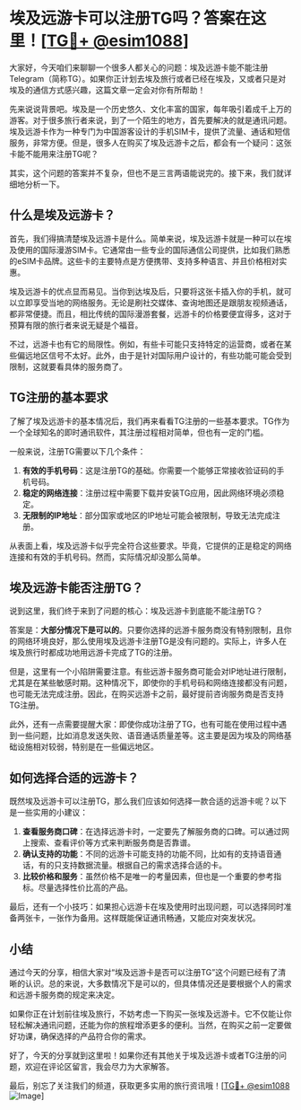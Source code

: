 # 埃及远游卡可以注册TG吗？答案在这里！[[TG💪+ @esim1088](https://t.me/s/esim1088)]

大家好，今天咱们来聊聊一个很多人都关心的问题：埃及远游卡能不能注册Telegram（简称TG）。如果你正计划去埃及旅行或者已经在埃及，又或者只是对埃及的通信方式感兴趣，这篇文章一定会对你有所帮助！

先来说说背景吧。埃及是一个历史悠久、文化丰富的国家，每年吸引着成千上万的游客。对于很多旅行者来说，到了一个陌生的地方，首先要解决的就是通讯问题。埃及远游卡作为一种专门为中国游客设计的手机SIM卡，提供了流量、通话和短信服务，非常方便。但是，很多人在购买了埃及远游卡之后，都会有一个疑问：这张卡能不能用来注册TG呢？

其实，这个问题的答案并不复杂，但也不是三言两语能说完的。接下来，我们就详细地分析一下。

## 什么是埃及远游卡？

首先，我们得搞清楚埃及远游卡是什么。简单来说，埃及远游卡就是一种可以在埃及使用的国际漫游SIM卡。它通常由一些专业的国际通信公司提供，比如我们熟悉的eSIM卡品牌。这些卡的主要特点是方便携带、支持多种语言、并且价格相对实惠。

埃及远游卡的优点显而易见。当你到达埃及后，只要将这张卡插入你的手机，就可以立即享受当地的网络服务。无论是刷社交媒体、查询地图还是跟朋友视频通话，都非常便捷。而且，相比传统的国际漫游套餐，远游卡的价格要便宜得多，这对于预算有限的旅行者来说无疑是个福音。

不过，远游卡也有它的局限性。例如，有些卡可能只支持特定的运营商，或者在某些偏远地区信号不太好。此外，由于是针对国际用户设计的，有些功能可能会受到限制，这就要看具体的服务商了。

## TG注册的基本要求

了解了埃及远游卡的基本情况后，我们再来看看TG注册的一些基本要求。TG作为一个全球知名的即时通讯软件，其注册过程相对简单，但也有一定的门槛。

一般来说，注册TG需要以下几个条件：

1. **有效的手机号码**：这是注册TG的基础。你需要一个能够正常接收验证码的手机号码。
2. **稳定的网络连接**：注册过程中需要下载并安装TG应用，因此网络环境必须稳定。
3. **无限制的IP地址**：部分国家或地区的IP地址可能会被限制，导致无法完成注册。

从表面上看，埃及远游卡似乎完全符合这些要求。毕竟，它提供的正是稳定的网络连接和有效的手机号码。然而，实际情况却没那么简单。

## 埃及远游卡能否注册TG？

说到这里，我们终于来到了问题的核心：埃及远游卡到底能不能注册TG？

答案是：**大部分情况下是可以的**。只要你选择的远游卡服务商没有特别限制，且你的网络环境良好，那么使用埃及远游卡注册TG是没有问题的。实际上，许多人在埃及旅行时都成功地用远游卡完成了TG的注册。

但是，这里有一个小陷阱需要注意。有些远游卡服务商可能会对IP地址进行限制，尤其是在某些敏感时期。这种情况下，即使你的手机号码和网络连接都没有问题，也可能无法完成注册。因此，在购买远游卡之前，最好提前咨询服务商是否支持TG注册。

此外，还有一点需要提醒大家：即使你成功注册了TG，也有可能在使用过程中遇到一些问题，比如消息发送失败、语音通话质量差等。这主要是因为埃及的网络基础设施相对较弱，特别是在一些偏远地区。

## 如何选择合适的远游卡？

既然埃及远游卡可以注册TG，那么我们应该如何选择一款合适的远游卡呢？以下是一些实用的小建议：

1. **查看服务商口碑**：在选择远游卡时，一定要先了解服务商的口碑。可以通过网上搜索、查看评价等方式来判断服务商是否靠谱。
2. **确认支持的功能**：不同的远游卡可能支持的功能不同，比如有的支持语音通话，有的只支持数据流量。根据自己的需求选择合适的卡。
3. **比较价格和服务**：虽然价格不是唯一的考量因素，但也是一个重要的参考指标。尽量选择性价比高的产品。

最后，还有一个小技巧：如果担心远游卡在埃及使用时出现问题，可以选择同时准备两张卡，一张作为备用。这样既能保证通讯畅通，又能应对突发状况。

## 小结

通过今天的分享，相信大家对“埃及远游卡是否可以注册TG”这个问题已经有了清晰的认识。总的来说，大多数情况下是可以的，但具体情况还是要根据个人的需求和远游卡服务商的规定来决定。

如果你正在计划前往埃及旅行，不妨考虑一下购买一张埃及远游卡。它不仅能让你轻松解决通讯问题，还能为你的旅程增添更多的便利。当然，在购买之前一定要做好功课，确保选择的产品符合你的需求。

好了，今天的分享就到这里啦！如果你还有其他关于埃及远游卡或者TG注册的问题，欢迎在评论区留言，我会尽力为大家解答。

最后，别忘了关注我们的频道，获取更多实用的旅行资讯哦！[[TG💪+ @esim1088](https://t.me/s/esim1088) ![Image](https://i.postimg.cc/4NQfJmqS/Snipaste-2025-05-13-00-14-12.png)]